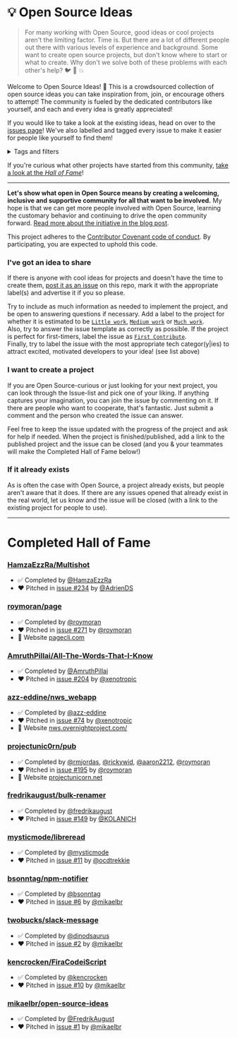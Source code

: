 # 💡 Open Source Ideas

> For many working with Open Source, good ideas or cool projects aren't the limiting factor. Time is. But there are a lot of different people out there with various levels of experience and background. Some want to create open source projects, but don't know where to start or what to create. Why don't we solve both of these problems with each other's help? :bird: :chicken: :boom:

Welcome to Open Source Ideas! 👋 This is a crowdsourced collection of open source ideas you can take inspiration from, join, or encourage others to attempt! The community is fueled by the dedicated contributors like yourself, and each and every idea is greatly appreciated!

If you would like to take a look at the existing ideas, head on over to the [issues page](https://github.com/open-source-ideas/ideas/issues)! We've also labelled and tagged every issue to make it easier for people like yourself to find them!

<details>
  <summary>Tags and filters</summary>
  
:muscle: Want to put in a minimal effort? Or perhaps build a rocketship? Got little time? Got a lot of time? Filter by estimated workload here!
  
* [`Little work`](https://github.com/open-source-ideas/ideas/labels/Little%20work)
* [`Medium work`](https://github.com/open-source-ideas/ideas/labels/Medium%20work)
* [`Much work`](https://github.com/open-source-ideas/ideas/labels/Much%20work)

🧑‍💼 Are you just starting your programming carreer? Or are you taking a break from your senior backend developer position? Filter by difficulty?

* [`Beginner`](https://github.com/open-source-ideas/ideas/issues?q=is%3Aissue+is%3Aopen+label%3ABeginner)
* [`Intermediate`](https://github.com/open-source-ideas/ideas/issues?q=is%3Aissue+is%3Aopen+label%3AIntermediate)
* [`Advanced`](https://github.com/open-source-ideas/ideas/issues?q=is%3Aissue+is%3Aopen+label%3AAdvanced)

🧐 Are you a sucker for the grand Internet of Things? Or perhaps you want to whip out your favorite OCR library and recognise some L's? Check out all our available categories!

* [`Mobile app`](https://github.com/open-source-ideas/open-source-ideas/labels/Mobile%20app)
* [`IoT`](https://github.com/open-source-ideas/open-source-ideas/labels/IoT)
* [`Web app`](https://github.com/open-source-ideas/open-source-ideas/labels/Web%20app)
* [`Frontend/UI`](https://github.com/open-source-ideas/open-source-ideas/labels/Frontend%2FUI)
* [`AI/ML`](https://github.com/open-source-ideas/open-source-ideas/labels/AI%2FML)
* [`APIs/Backend`](https://github.com/open-source-ideas/open-source-ideas/labels/APIs%2FBackend)
* [`Voice Assistant`](https://github.com/open-source-ideas/open-source-ideas/labels/Voice%20assistant)
* [`Developer Tooling`](https://github.com/open-source-ideas/open-source-ideas/labels/Developer%20tooling)
* [`Extension/Plugin/Add-On`](https://github.com/open-source-ideas/open-source-ideas/labels/Extension%2FPlugin%2FAdd-on)
* [`Design/UX`](https://github.com/open-source-ideas/open-source-ideas/labels/Design%2FUX)
* [`AR/VR`](https://github.com/open-source-ideas/open-source-ideas/labels/AR%2FVR)
* [`Bots`](https://github.com/open-source-ideas/open-source-ideas/labels/Bots)
* [`Security`](https://github.com/open-source-ideas/open-source-ideas/labels/Security)
* [`Blockchain`](https://github.com/open-source-ideas/open-source-ideas/labels/Blockchain)
* [`Futuristic Tech/Something Unique`](https://github.com/open-source-ideas/open-source-ideas/labels/Futuristic%20tech%2FUnique%20ideas)
</details>

If you're curious what other projects have started from this community, [take a look at the _Hall of Fame_](#completed-hall-of-fame)!

----------------

**Let's show what open in Open Source means by creating a welcoming, inclusive and supportive community for all that want to be involved.** My hope is that we can get more people involved with Open Source, learning the customary behavior and continuing to drive the open community forward. [Read more about the initiative in the blog post](https://hackernoon.com/open-source-ideas-initiative-ca747121ac34).

This project adheres to the [Contributor Covenant code of conduct](./CODE_OF_CONDUCT.md). By participating, you are expected to uphold this code.

### I've got an idea to share

If there is anyone with cool ideas for projects and doesn't have the time to create them, [post it as an issue](https://github.com/open-source-ideas/ideas/issues/new) on this repo, mark it with the appropriate label(s) and advertise it if you so please.

Try to include as much information as needed to implement the project, and be open to answering questions if necessary. Add a label to the project for whether it is estimated to be [`Little work`](https://github.com/open-source-ideas/ideas/labels/Little%20work), [`Medium work`](https://github.com/open-source-ideas/ideas/labels/Medium%20work) or [`Much work`](https://github.com/open-source-ideas/ideas/labels/Much%20work).
<br/>
Also, try to answer the issue template as correctly as possible. If the project is perfect for first-timers, label the issue as [`First Contribute`](https://github.com/open-source-ideas/ideas/labels/First%20Contribute).
<br/>
Finally, try to label the issue with the most appropriate tech categor(y|ies) to attract excited, motivated developers to your idea! (see list above)

### I want to create a project

If you are Open Source-curious or just looking for your next project, you can look through the Issue-list and pick one of your liking. If anything captures your imagination, you can join the issue by commenting on it. If there are people who want to cooperate, that's fantastic. Just submit a comment and the person who created the issue can answer.

Feel free to keep the issue updated with the progress of the project and ask for help if needed. When the project is finished/published, add a link to the published project and the issue can be closed (and you & your teammates will make the Completed Hall of Fame below!)

### If it already exists

As is often the case with Open Source, a project already exists, but people aren't aware that it does. If there are any issues opened that already exist in the real world, let us know and the issue will be closed (with a link to the existing project for people to use).

---

# Completed Hall of Fame
### [HamzaEzzRa/Multishot](https://github.com/HamzaEzzRa/Multishot)
- :white_check_mark: Completed by [@HamzaEzzRa](https://github.com/HamzaEzzRa)
- :heart: Pitched in [issue #234](https://github.com/open-source-ideas/open-source-ideas/issues/234) by [@AdrienDS](https://github.com/AdrienDS)

### [roymoran/page](https://github.com/roymoran/page)

- :white_check_mark: Completed by [@roymoran](https://github.com/roymoran)
- :heart: Pitched in [issue #271](https://github.com/open-source-ideas/open-source-ideas/issues/271) by [@roymoran](https://github.com/roymoran)
- :rocket: Website [pagecli.com](https://pagecli.com)
### [AmruthPillai/All-The-Words-That-I-Know](https://github.com/AmruthPillai/All-The-Words-That-I-Know)

- :white_check_mark: Completed by [@AmruthPillai](https://github.com/AmruthPillai)
- :heart: Pitched in [issue #204](https://github.com/open-source-ideas/open-source-ideas/issues/204) by [@xenotropic](https://github.com/xenotropic)

### [azz-eddine/nws_webapp](https://github.com/azz-eddine/nws_webapp)

- :white_check_mark: Completed by [@azz-eddine](https://github.com/azz-eddine)
- :heart: Pitched in [issue #74](https://github.com/open-source-ideas/open-source-ideas/issues/74) by [@xenotropic](https://github.com/xenotropic)
- :rocket: Website [nws.overnightproject.com/](http://nws.overnightproject.com/)

### [projectunic0rn/pub](https://github.com/projectunic0rn/pub)

- :white_check_mark: Completed by [@rmjordas](https://github.com/rmjordas), [@rickywid](https://github.com/rickywid), [@aaron2212](https://github.com/aaron2212), [@roymoran](https://github.com/roymoran)
- :heart: Pitched in [issue #195](https://github.com/open-source-ideas/open-source-ideas/issues/195) by [@roymoran](https://github.com/roymoran)
- :rocket: Website [projectunicorn.net](https://projectunicorn.net)

### [fredrikaugust/bulk-renamer](https://github.com/FredrikAugust/bulk-renamer)

- :white_check_mark: Completed by [@fredrikaugust](https://github.com/fredrikaugust)
- :heart: Pitched in [issue #149](https://github.com/open-source-ideas/open-source-ideas/issues/149) by [@KOLANICH](https://github.com/KOLANICH)

###  [mysticmode/libreread](https://github.com/mysticmode/libreread)

- :white_check_mark: Completed by [@mysticmode](https://github.com/mysticmode)
- :heart: Pitched in [issue #11](https://github.com/mikaelbr/open-source-ideas/issues/11) by [@ocdtrekkie](https://github.com/ocdtrekkie)

### [bsonntag/npm-notifier](https://github.com/bsonntag/npm-notifier)

- :white_check_mark: Completed by [@bsonntag](https://github.com/bsonntag)
- :heart: Pitched in [issue #6](https://github.com/mikaelbr/open-source-ideas/issues/6) by [@mikaelbr](https://github.com/mikaelbr)

###  [twobucks/slack-message](https://github.com/twobucks/slack-message)

- :white_check_mark: Completed by [@dinodsaurus](https://github.com/dinodsaurus)
- :heart: Pitched in [issue #2](https://github.com/mikaelbr/open-source-ideas/issues/2) by [@mikaelbr](https://github.com/mikaelbr)

###  [kencrocken/FiraCodeiScript](https://github.com/kencrocken/FiraCodeiScript)

- :white_check_mark: Completed by [@kencrocken](https://github.com/kencrocken)
- :heart: Pitched in [issue #10](https://github.com/open-source-ideas/open-source-ideas/issues/10) by [@mikaelbr](https://github.com/mikaelbr)

###  [mikaelbr/open-source-ideas](https://github.com/mikaelbr/open-source-ideas)

- :white_check_mark: Completed by [@FredrikAugust](https://github.com/FredrikAugust)
- :heart: Pitched in [issue #1](https://github.com/mikaelbr/open-source-ideas/issues/1) by [@mikaelbr](https://github.com/mikaelbr)
